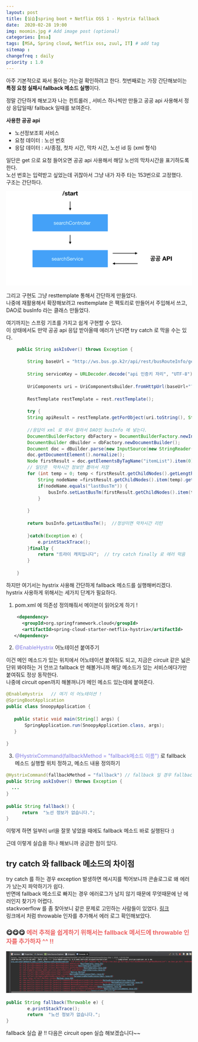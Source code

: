 ```yaml
---
layout: post
title: [실습]spring boot + Netflix OSS 1 - Hystrix fallback
date:  2020-02-28 19:00
img: moomin.jpg # Add image post (optional)
categories: [msa]
tags: [MSA, Spring cloud, Netflix oss, zuul, IT] # add tag
sitemap :
changefreq : daily
priority : 1.0
---
```


아주 기본적으로 짜서 돌아는 가는걸 확인하려고 한다. 
첫번째로는 가장 간단해보이는  **특정 요청 실패시 fallback 메소드 실행**이다. 

정말 간단하게 해보고자 나는 컨트롤러 , 서비스 하나씩만 만들고 공공 api 사용해서 정상 응답일때/ fallback 일때를 보여준다.  

**사용한 공공 api**  
- 노선정보조회 서비스   
- 요청 데이터 : 노선 번호  
- 응답 데이터 : 시/종점, 첫차 시간, 막차 시간, 노선 id 등  (xml 형식)

일단은 get 으로 요청 들어오면 공공 api 사용해서 해당 노선의 막차시간을 표기하도록 한다.   
노선 번호는 입력받고 싶었는데 귀찮아서 그냥 내가 자주 타는 153번으로 고정했다.   
구조는 간단하다.   

![기본구조](/assets/img/2020-02-28-hystrix-1/simpleArchitecture.png)


그리고 구현도 그냥 resttemplate 통해서 간단하게 만들었다.  
나중에 재활용해서  확장해보려고  resttemplate 은 팩토리로 만들어서 주입해서 쓰고, DAO로 busInfo 라는 클래스 만들었다.  

여기까지는  스프링 기초를 가지고 쉽게 구현할 수 있다.   
이 상태에서도  만약 공공 api 응답 받아올때 에러가 난다면 try catch 로 막을 수는 있다.  

```java
	public String askIsOver() throws Exception {
		
		String baseUrl = "http://ws.bus.go.k2r/api/rest/busRouteInfo/getBusRouteList";
		
		String serviceKey = URLDecoder.decode("api 인증키 자리", "UTF-8"); // 이거 안해주면  인증 에러 남. 한번 더 인코딩 하면서 인증키가 제대로 전달안됨.   
		   
        UriComponents uri = UriComponentsBuilder.fromHttpUrl(baseUrl+"?"+"serviceKey="+serviceKey+"&strSrch=153").build();
		
		RestTemplate restTemplate = rest.restTemplate();
		
	    try {
		String apiResult = restTemplate.getForObject(uri.toString(), String.class);
        
        //응답이 xml 로 와서 잘라서 DAO인 busInfo 에 넣는다. 
	    DocumentBuilderFactory dbFactory = DocumentBuilderFactory.newInstance();
	    DocumentBuilder dBuilder = dbFactory.newDocumentBuilder();
	    Document doc = dBuilder.parse(new InputSource(new StringReader(apiResult)));
	    doc.getDocumentElement().normalize();
	    Node firstResult = doc.getElementsByTagName("itemList").item(0);	
	    // 일단은  막차시간 정보만 뽑아서 저장 
	    for (int temp = 0; temp < firstResult.getChildNodes().getLength(); temp++) {
	    	String nodeName =firstResult.getChildNodes().item(temp).getNodeName();
	    	if(nodeName.equals("lastBusTm")) {
	    		busInfo.setLastBusTm(firstResult.getChildNodes().item(temp).getTextContent());
	    	}
	    		
	    }        
	         
		return busInfo.getLastBusTm();  //정상이면 막차시간 리턴
		
	    }catch(Exception e) {
	    	e.printStackTrace();
	    }finally {
	    	return "트라이 캐치입니다";  // try catch finally 로 에러 막음
	    }
		
	}
```


하지만  여기서는 hystrix 사용해 간단하게 fallback 메소드를 실행해버리겠다.    
hystrix 사용하게 위해서는  세가지 단계가 필요하다.  

1) pom.xml 에 의존성 정의해줘서 메이븐이 읽어오게 하기 !  

```xml
	<dependency>
      <groupId>org.springframework.cloud</groupId>
      <artifactId>spring-cloud-starter-netflix-hystrix</artifactId>
   </dependency>
```

2) <span style="color:#827DE4">@EnableHystrix </span>어노테이션 붙여주기  

 이건 메인 메소드가 있는 위치에서  어노테이션 붙여줘도 되고,  지금은  circuit 같은  넓은 단위 봐야하는 거 안쓰고 fallback 만 해볼거니까 해당 메소드가 있는 서비스에다가만 붙여줘도 정상 동작한다.  
 나중에 circuit open까지 해볼꺼니가 메인 메소드 있는데에 붙여준다.  

 ```java
 @EnableHystrix   // 여기 이 어노테이션 ! 
@SpringBootApplication
public class SnoopyApplication {

	public static void main(String[] args) {
		SpringApplication.run(SnoopyApplication.class, args);
	}

}
```

3) <span style="color:#827DE4">@HystrixCommand(fallbackMethod = "fallback메소드 이름")</span> 로 fallback 메소드 실행할 위치 정하고, 메소드 내용 정의하기  

  ```java
  @HystrixCommand(fallbackMethod = "fallback") // fallback 일 경우 fallback이란 이름의 메소드 실행
  public String askIsOver() throws Exception { 
    ...
  }
 
 public String fallback() {
		return  "노선 정보가 없습니다.";
}
```

이렇게 하면 일부러 url을 잘못 넣었을 때에도 fallback 메소드 바로 실행된다 :)  

근데 이렇게 실습을 하나 해보니까 궁금한 점이 있다. 

## **try catch 와 fallback 메소드의 차이점**  

try catch 를 하는 경우 exception 발생하면 메시지를 찍어보니까 콘솔로그로 왜 에러가 났는지 파악하기가 쉽다.  
반면에 fallback 메소드로 빠지는 경우  에러로그가 남지 않기 때문에  무엇때문에 난 에러인지 찾기가 어렵다.  
stackvoerflow 를 좀 찾아보니 같은 문제로 고민하는 사람들이 있었다.  [링크](https://stackoverflow.com/questions/32830654/get-failure-exception-in-hystrixcommand-fallback-method)  
링크에서 처럼 throwable 인자를 추가해서 에러 로그 확인해보았다.  
### 😋😋😋 <span style="color:#ED6666">에러 추적을 쉽게하기 위해서는 fallback 메서드에 throwable 인자를 추가하자 ^^ !! </span>

![에러로그](/assets/img/2020-02-28-hystrix-1/errorlogbyfallback.png)

```java
public String fallback(Throwable e) {
		e.printStackTrace();
		return  "노선 정보가 없습니다.";
}
```

fallback 실습 끝 !!  다음은 circuit open 실습 해보겠습니다~~  





